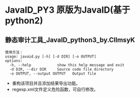 # JavaID_PY3 原版为JavaID(基于python2)


## 静态审计工具_JavaID_python3_by.CllmsyK
```
使用方法：
usage: javaid.py [-h] [-d DIR] [-o OUTPUT]
options:
  -h, --help            show this help message and exit
  -d DIR, --dir DIR     Source code file directory
  -o OUTPUT, --output OUTPUT   Output file
```
* 重构该项目并且添加结果导出功能。
* regexp.xml文件定义危险函数，可自行修改。

